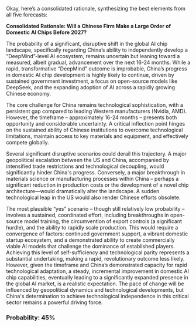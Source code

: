 Okay, here’s a consolidated rationale, synthesizing the best elements from all five forecasts:

**Consolidated Rationale: Will a Chinese Firm Make a Large Order of Domestic AI Chips Before 2027?**

The probability of a significant, disruptive shift in the global AI chip landscape, specifically regarding China’s ability to independently develop a “DeepMind”-level AI ecosystem, remains uncertain but leaning toward a measured, albeit gradual, advancement over the next 16-24 months. While a rapid, transformative “DeepMind” outcome is improbable, China’s progress in domestic AI chip development is highly likely to continue, driven by sustained government investment, a focus on open-source models like DeepSeek, and the expanding adoption of AI across a rapidly growing Chinese economy.

The core challenge for China remains technological sophistication, with a persistent gap compared to leading Western manufacturers (Nvidia, AMD). However, the timeframe – approximately 16-24 months – presents both opportunity and considerable uncertainty. A critical inflection point hinges on the sustained ability of Chinese institutions to overcome technological limitations, maintain access to key materials and equipment, and effectively compete globally.

Several significant disruptive scenarios could derail this trajectory. A major geopolitical escalation between the US and China, accompanied by intensified trade restrictions and technological decoupling, would significantly hinder China's progress. Conversely, a major breakthrough in materials science or manufacturing processes within China – perhaps a significant reduction in production costs or the development of a novel chip architecture—would dramatically alter the landscape.  A sudden technological leap in the US would also render Chinese efforts obsolete.

The most plausible “yes” scenario – though still relatively low probability – involves a sustained, coordinated effort, including breakthroughs in open-source model training, the circumvention of export controls (a significant hurdle), and the ability to rapidly scale production. This would require a convergence of factors: continued government support, a vibrant domestic startup ecosystem, and a demonstrated ability to create commercially viable AI models that challenge the dominance of established players. Achieving this level of self-sufficiency and technological parity represents a substantial undertaking, making a rapid, revolutionary outcome less likely. However, given the timeframe and China’s demonstrated capacity for rapid technological adaptation, a steady, incremental improvement in domestic AI chip capabilities, eventually leading to a significantly expanded presence in the global AI market, is a realistic expectation. The pace of change will be influenced by geopolitical dynamics and technological developments, but China's determination to achieve technological independence in this critical sector remains a powerful driving force.


### Probability: 45%